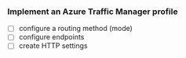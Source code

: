 ### Implement an Azure Traffic Manager profile
- [ ] configure a routing method (mode)
- [ ] configure endpoints
- [ ] create HTTP settings